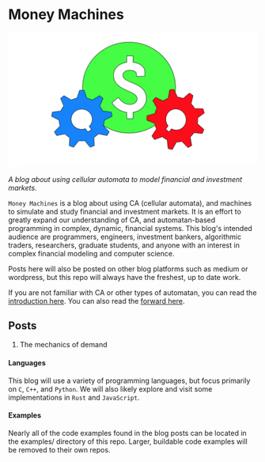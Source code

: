 # Money Machines

![](static/logo_big.png)

*A blog about using cellular automata to model financial and investment markets.*

`Money Machines` is a blog about using CA (cellular automata), and machines to simulate and study financial and investment markets. It is an effort to greatly expand our understanding of CA, and automatan-based programming in complex, dynamic, financial systems. This blog's intended audience are programmers, engineers, investment bankers, algorithmic traders, researchers, graduate students, and anyone with an interest in complex financial modeling and computer science. 

Posts here will also be posted on other blog platforms such as medium or wordpress, but this repo will always have the freshest, up to date work.

If you are not familiar with CA or other types of automatan, you can read the [introduction here](/introduction.md). You can also read the [forward here](/forward.md).


## Posts

1. The mechanics of demand

#### Languages

This blog will use a variety of programming languages, but focus primarily on `C`, `C++`, and `Python`. We will also likely explore and visit some implementations in `Rust` and `JavaScript`.

#### Examples

Nearly all of the code examples found in the blog posts can be located in the examples/ directory of this repo. Larger, buildable code examples will be removed to their own repos.
